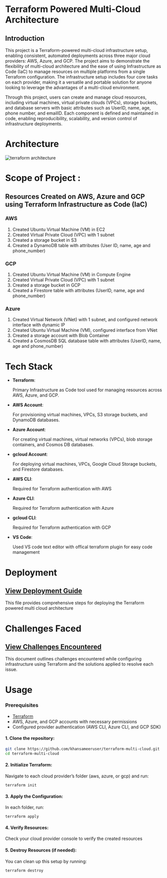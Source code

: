 # Terraform Powered Multi-Cloud Architecture
## Introduction

This project is a Terraform-powered multi-cloud infrastructure setup, enabling consistent, automated deployments across three major cloud providers: AWS, Azure, and GCP. The project aims to demonstrate the flexibility of multi-cloud architecture and the ease of using Infrastructure as Code (IaC) to manage resources on multiple platforms from a single Terraform configuration. The infrastructure setup includes four core tasks on each provider, making it a versatile and portable solution for anyone looking to leverage the advantages of a multi-cloud environment.

Through this project, users can create and manage cloud resources, including virtual machines, virtual private clouds (VPCs), storage buckets, and database servers with basic attributes such as UserID, name, age, phone number, and emailID. Each component is defined and maintained in code, enabling reproducibility, scalability, and version control of infrastructure deployments.

# Architecture
![terraform architecture](https://github.com/user-attachments/assets/eb3117b9-df1a-41b1-b3a8-6b0401543a12)
# Scope of Project :
## Resources Created on AWS, Azure and GCP using Terraform Infrastructure as Code (IaC)
### AWS
1. Created Ubuntu Virtual Machine (VM) in EC2
2. Created Virtual Private Cloud (VPC) with 1 subnet
3. Created a storage bucket in S3
4. Created a DynamoDB table with attributes (User ID, name, age and phone_number)
### GCP
1. Created Ubuntu Virtual Machine (VM) in Compute Engine
2. Created Virtual Private Cloud (VPC) with 1 subnet
3. Created a storage bucket in GCP
4. Created a Firestore table with attributes (UserID, name, age and phone_number)
### Azure
1. Created Virtual Network (VNet) with 1 subnet, and configured network interface with dynamic IP
2. Created Ubuntu Virtual Machine (VM), configured interface from VNet
3. Created a storage account with Blob Container
4. Created a CosmosDB SQL database table with attributes (UserID, name, age and phone_number)

# Tech Stack
- **Terraform**:
  
  Primary Infrastructure as Code tool used for managing resources across AWS, Azure, and GCP.
- **AWS Account**:
  
  For provisioning virtual machines, VPCs, S3 storage buckets, and DynamoDB databases.
- **Azure Account**:
  
  For creating virtual machines, virtual networks (VPCs), blob storage containers, and Cosmos DB databases.
- **gcloud Account**:
  
  For deploying virtual machines, VPCs, Google Cloud Storage buckets, and Firestore databases.
- **AWS CLI**:
  
  Required for Terraform authentication with AWS
- **Azure CLI**:
  
  Required for Terraform authentication with Azure
- **gcloud CLI**:
  
  Required for Terraform authentication with GCP
- **VS Code**:
  
  Used VS code text editor with offical terraform plugin for easy code management

# Deployment

## [View Deployment Guide](./DEPLOYMENT.md)
This file provides comprehensive steps for deploying the Terraform powered multi cloud architecture

# Challenges Faced

## [View Challenges Encountered](./CHALLENGES.md)
This document outlines challenges encountered while configuring infrastructure using Terraform and the solutions applied to resolve each issue.

# Usage
### Prerequisites
- [Terraform](https://www.terraform.io/downloads.html)
- AWS, Azure, and GCP accounts with necessary permissions
- Configured provider authentication (AWS CLI, Azure CLI, and GCP SDK)

#### 1. Clone the repository:
   ```bash
   git clone https://github.com/khansameeruser/terraform-multi-cloud.git
   cd terraform-multi-cloud
```

#### 2. Initialize Terraform: 
Navigate to each cloud provider’s folder (aws, azure, or gcp) and run:
```
terraform init
```

#### 3. Apply the Configuration:
In each folder, run:
```
terraform apply
```

#### 4. Verify Resources:
Check your cloud provider console to verify the created resources

#### 5. Destroy Resources (if needed):
You can clean up this setup by running:
```
terraform destroy
```
